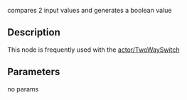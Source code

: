 compares 2 input values and generates a boolean value


## Description


This node is frequently used with the [actor/TwoWaySwitch](/docs/nodes/actor/TwoWaySwitch)


## Parameters
no params
